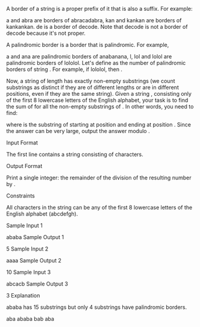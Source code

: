 A border of a string is a proper prefix of it that is also a suffix. For example:

a and abra are borders of abracadabra,
kan and kankan are borders of kankankan.
de is a border of decode.
Note that decode is not a border of decode because it's not proper.

A palindromic border is a border that is palindromic. For example,

a and ana are palindromic borders of anabanana,
l, lol and lolol are palindromic borders of lololol.
Let's define  as the number of palindromic borders of string . For example, if  lololol, then .

Now, a string of length  has exactly  non-empty substrings (we count substrings as distinct if they are of different lengths or are in different positions, even if they are the same string). Given a string , consisting only of the first 8 lowercase letters of the English alphabet, your task is to find the sum of  for all the non-empty substrings  of . In other words, you need to find:

where  is the substring of  starting at position  and ending at position .
Since the answer can be very large, output the answer modulo .

Input Format

The first line contains a string consisting of  characters.

Output Format

Print a single integer: the remainder of the division of the resulting number by .

Constraints


All characters in the string can be any of the first 8 lowercase letters of the English alphabet (abcdefgh).

Sample Input 1

ababa
Sample Output 1

5
Sample Input 2

aaaa
Sample Output 2

10
Sample Input 3

abcacb
Sample Output 3

3
Explanation

 ababa has 15 substrings but only 4 substrings have palindromic borders.

 aba 
 ababa 
 bab 
 aba 